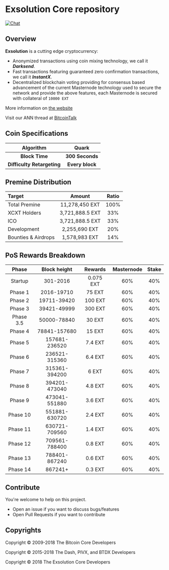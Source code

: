 Exsolution Core repository
==========================

[![Chat](https://img.shields.io/badge/chat-discord-green.svg)](https://discord.gg/xUwwSGV)

## Overview

**Exsolution** is a cutting edge cryptocurrency:

- Anonymized transactions using coin mixing technology, we call it **_Darksend_**.
- Fast transactions featuring guaranteed zero confirmation transactions, we call it **_InstantX_**.
- Decentralized blockchain voting providing for consensus based advancement of the current Masternode technology used to secure the network and provide the above features, each Masternode is secured with collateral of `10000 EXT`

More information on [the website](https://www.exsolution.io/)

Visit our ANN thread at [BitcoinTalk](https://bitcointalk.org/index.php?topic=2900195)

## Coin Specifications

| **Algorithm** | **Quark** |
| :-----------: | :-------: |
| **Block Time** 			  | **300 Seconds** |
| **Difficulty Retargeting** | **Every block** |

## Premine Distribution

| Target | Amount  | Ratio |
| :---- | :----:  | :---: |
| Total Premine 			| 11,278,450 EXT  | 100% |
| XCXT Holders			| 3,721,888.5 EXT | 33%  |
| ICO  					| 3,721,888.5 EXT | 33%  |
| Development   			| 2,255,690 EXT	 | 20%  |
| Bounties & Airdrops 	| 1,578,983 EXT	 | 14%  |


## PoS Rewards Breakdown

| Phase  | Block height  | Rewards | Masternode | Stake |
| :----: | :----------:  | :-----: | :--------: | :---: |
| Startup | 301-2016 | 0.075 EXT | 60% | 40% |
| Phase 1 | 2016-19710 | 75 EXT | 60% | 40% |
| Phase 2 | 19711-39420	 | 100 EXT | 60% | 40% |
| Phase 3 | 39421-49999 | 300 EXT | 60% | 40% |
| Phase 3.5 | 50000-78840 | 30 EXT | 60% | 40% |
| Phase 4 | 78841-157680 | 15 EXT | 60% | 40% |
| Phase 5 | 157681-236520 | 7.4 EXT | 60% | 40% |
| Phase 6 | 236521-315360 | 6.4 EXT | 60% | 40% |
| Phase 7 | 315361-394200 | 6 EXT | 60% | 40% |
| Phase 8 | 394201-473040 | 4.8 EXT | 60% | 40% |
| Phase 9 | 473041-551880 | 3.6 EXT | 60% | 40% |
| Phase 10 | 551881-630720 | 2.4 EXT | 60% | 40% |
| Phase 11 | 630721-709560 | 1.4 EXT | 60% | 40% |
| Phase 12 | 709561-788400 | 0.8 EXT | 60% | 40% |
| Phase 13 | 788401-867240 | 0.6 EXT | 60% | 40% |
| Phase 14 | 867241+ | 0.3 EXT | 60% | 40% |

## Contribute

You're welcome to help on this project.

- Open an issue if you want to discuss bugs/features
- Open Pull Requests if you want to contribute

## Copyrights

Copyright © 2009-2018 The Bitcoin Core Developers

Copyright © 2015-2018 The Dash, PIVX, and BTDX Developers

Copyright © 2018 The Exsolution Core Developers
